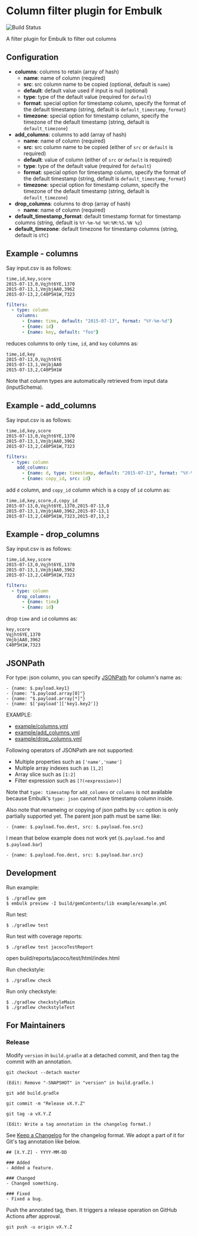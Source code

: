 # Column filter plugin for Embulk

![Build Status](https://github.com/embulk/embulk-filter-column/actions/workflows/check.yml/badge.svg?branch=master)

A filter plugin for Embulk to filter out columns

## Configuration

- **columns**: columns to retain (array of hash)
  - **name**: name of column (required)
  - **src**: src column name to be copied (optional, default is `name`)
  - **default**: default value used if input is null (optional)
  - **type**: type of the default value (required for `default`)
  - **format**: special option for timestamp column, specify the format of the default timestamp (string, default is `default_timestamp_format`)
  - **timezone**: special option for timestamp column, specify the timezone of the default timestamp (string, default is `default_timezone`)
- **add_columns**: columns to add (array of hash)
  - **name**: name of column (required)
  - **src**: src column name to be copied (either of `src` or `default` is required)
  - **default**: value of column (either of `src` or `default` is required)
  - **type**: type of the default value (required for `default`)
  - **format**: special option for timestamp column, specify the format of the default timestamp (string, default is `default_timestamp_format`)
  - **timezone**: special option for timestamp column, specify the timezone of the default timestamp (string, default is `default_timezone`)
- **drop_columns**: columns to drop (array of hash)
  - **name**: name of column (required)
- **default_timestamp_format**: default timestamp format for timestamp columns (string, default is `%Y-%m-%d %H:%M:%S.%N %z`)
- **default_timezone**: default timezone for timestamp columns (string, default is `UTC`)

## Example - columns

Say input.csv is as follows:

```
time,id,key,score
2015-07-13,0,Vqjht6YE,1370
2015-07-13,1,VmjbjAA0,3962
2015-07-13,2,C40P5H1W,7323
```

```yaml
filters:
  - type: column
    columns:
      - {name: time, default: "2015-07-13", format: "%Y-%m-%d"}
      - {name: id}
      - {name: key, default: "foo"}
```

reduces columns to only `time`, `id`, and `key` columns as:

```
time,id,key
2015-07-13,0,Vqjht6YE
2015-07-13,1,VmjbjAA0
2015-07-13,2,C40P5H1W
```

Note that column types are automatically retrieved from input data (inputSchema).

## Example - add_columns

Say input.csv is as follows:

```
time,id,key,score
2015-07-13,0,Vqjht6YE,1370
2015-07-13,1,VmjbjAA0,3962
2015-07-13,2,C40P5H1W,7323
```

```yaml
filters:
  - type: column
    add_columns:
      - {name: d, type: timestamp, default: "2015-07-13", format: "%Y-%m-%d"}
      - {name: copy_id, src: id}
```

add `d` column, and `copy_id` column which is a copy of `id` column as:

```
time,id,key,score,d,copy_id
2015-07-13,0,Vqjht6YE,1370,2015-07-13,0
2015-07-13,1,VmjbjAA0,3962,2015-07-13,1
2015-07-13,2,C40P5H1W,7323,2015-07,13,2
```

## Example - drop_columns

Say input.csv is as follows:

```
time,id,key,score
2015-07-13,0,Vqjht6YE,1370
2015-07-13,1,VmjbjAA0,3962
2015-07-13,2,C40P5H1W,7323
```

```yaml
filters:
  - type: column
    drop_columns:
      - {name: time}
      - {name: id}
```

drop `time` and `id` columns as:

```
key,score
Vqjht6YE,1370
VmjbjAA0,3962
C40P5H1W,7323
```

## JSONPath

For type: json column, you can specify [JSONPath](http://goessner.net/articles/JsonPath/) for column's name as:

```
- {name: $.payload.key1}
- {name: "$.payload.array[0]"}
- {name: "$.payload.array[*]"}
- {name: $['payload']['key1.key2']}
```

EXAMPLE:

* [example/columns.yml](example/columns.yml)
* [example/add_columns.yml](example/add_columns.yml)
* [example/drop_columns.yml](example/drop_columns.yml)

Following operators of JSONPath are not supported:

* Multiple properties such as `['name','name']`
* Multiple array indexes such as `[1,2]`
* Array slice such as `[1:2]`
* Filter expression such as `[?(<expression>)]`

Note that `type: timesatmp` for `add_columns` or `columns` is not available because Embulk's `type: json` cannot have timestamp column inside.

Also note that renameing or copying of json paths by `src` option is only partially supported yet. The parent json path must be same like:

```
- {name: $.payload.foo.dest, src: $.payload.foo.src}
```

I mean that below example does not work yet (`$.payload.foo` and `$.payload.bar`)

```
- {name: $.payload.foo.dest, src: $.payload.bar.src}
```

## Development

Run example:

```
$ ./gradlew gem
$ embulk preview -I build/gemContents/lib example/example.yml
```

Run test:

```
$ ./gradlew test
```

Run test with coverage reports:

```
$ ./gradlew test jacocoTestReport
```

open build/reports/jacoco/test/html/index.html

Run checkstyle:

```
$ ./gradlew check
```

Run only checkstyle:

```
$ ./gradlew checkstyleMain
$ ./gradlew checkstyleTest
```

For Maintainers
----------------

### Release

Modify `version` in `build.gradle` at a detached commit, and then tag the commit with an annotation.

```
git checkout --detach master

(Edit: Remove "-SNAPSHOT" in "version" in build.gradle.)

git add build.gradle

git commit -m "Release vX.Y.Z"

git tag -a vX.Y.Z

(Edit: Write a tag annotation in the changelog format.)
```

See [Keep a Changelog](https://keepachangelog.com/en/1.0.0/) for the changelog format. We adopt a part of it for Git's tag annotation like below.

```
## [X.Y.Z] - YYYY-MM-DD

### Added
- Added a feature.

### Changed
- Changed something.

### Fixed
- Fixed a bug.
```

Push the annotated tag, then. It triggers a release operation on GitHub Actions after approval.

```
git push -u origin vX.Y.Z
```
